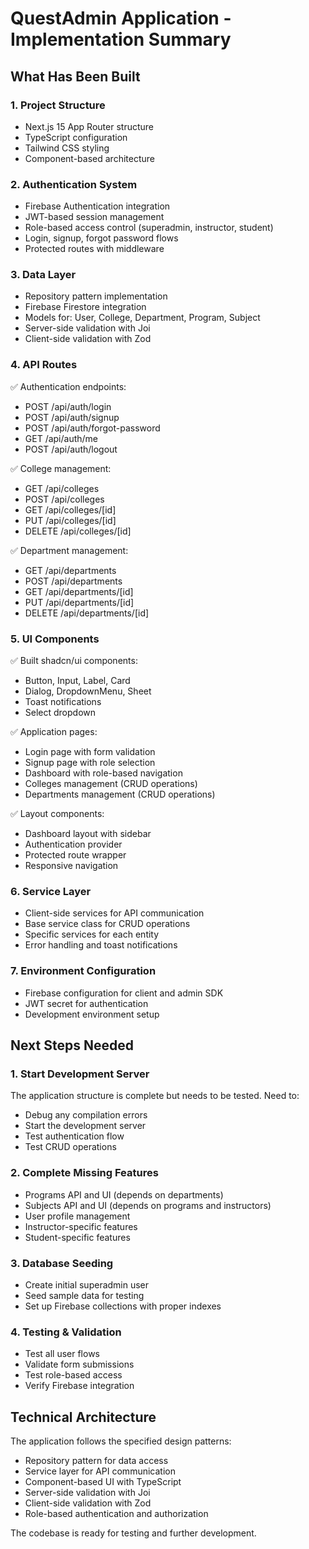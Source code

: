 # QuestAdmin Application - Implementation Summary

## What Has Been Built

### 1. Project Structure
- Next.js 15 App Router structure
- TypeScript configuration
- Tailwind CSS styling
- Component-based architecture

### 2. Authentication System
- Firebase Authentication integration
- JWT-based session management
- Role-based access control (superadmin, instructor, student)
- Login, signup, forgot password flows
- Protected routes with middleware

### 3. Data Layer
- Repository pattern implementation
- Firebase Firestore integration
- Models for: User, College, Department, Program, Subject
- Server-side validation with Joi
- Client-side validation with Zod

### 4. API Routes
✅ Authentication endpoints:
- POST /api/auth/login
- POST /api/auth/signup  
- POST /api/auth/forgot-password
- GET /api/auth/me
- POST /api/auth/logout

✅ College management:
- GET /api/colleges
- POST /api/colleges
- GET /api/colleges/[id]
- PUT /api/colleges/[id]
- DELETE /api/colleges/[id]

✅ Department management:
- GET /api/departments
- POST /api/departments
- GET /api/departments/[id]
- PUT /api/departments/[id]
- DELETE /api/departments/[id]

### 5. UI Components
✅ Built shadcn/ui components:
- Button, Input, Label, Card
- Dialog, DropdownMenu, Sheet
- Toast notifications
- Select dropdown

✅ Application pages:
- Login page with form validation
- Signup page with role selection
- Dashboard with role-based navigation
- Colleges management (CRUD operations)
- Departments management (CRUD operations)

✅ Layout components:
- Dashboard layout with sidebar
- Authentication provider
- Protected route wrapper
- Responsive navigation

### 6. Service Layer
- Client-side services for API communication
- Base service class for CRUD operations
- Specific services for each entity
- Error handling and toast notifications

### 7. Environment Configuration
- Firebase configuration for client and admin SDK
- JWT secret for authentication
- Development environment setup

## Next Steps Needed

### 1. Start Development Server
The application structure is complete but needs to be tested. Need to:
- Debug any compilation errors
- Start the development server
- Test authentication flow
- Test CRUD operations

### 2. Complete Missing Features
- Programs API and UI (depends on departments)
- Subjects API and UI (depends on programs and instructors)
- User profile management
- Instructor-specific features
- Student-specific features

### 3. Database Seeding
- Create initial superadmin user
- Seed sample data for testing
- Set up Firebase collections with proper indexes

### 4. Testing & Validation
- Test all user flows
- Validate form submissions
- Test role-based access
- Verify Firebase integration

## Technical Architecture

The application follows the specified design patterns:
- Repository pattern for data access
- Service layer for API communication
- Component-based UI with TypeScript
- Server-side validation with Joi
- Client-side validation with Zod
- Role-based authentication and authorization

The codebase is ready for testing and further development.
